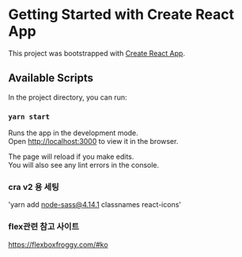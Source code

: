 # Getting Started with Create React App

This project was bootstrapped with [Create React App](https://github.com/facebook/create-react-app).

## Available Scripts

In the project directory, you can run:

### `yarn start`

Runs the app in the development mode.\
Open [http://localhost:3000](http://localhost:3000) to view it in the browser.

The page will reload if you make edits.\
You will also see any lint errors in the console.

### cra v2 용 세팅 
'yarn add node-sass@4.14.1 classnames react-icons'

### flex관련 참고 사이트  
https://flexboxfroggy.com/#ko
